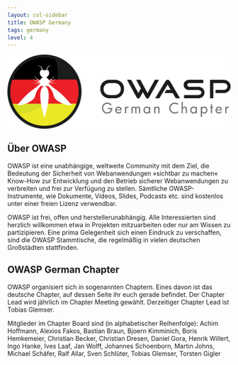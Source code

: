 ```yaml
---
layout: col-sidebar
title: OWASP Germany
tags: germany
level: 4
---
```


![German Chapter Logo](assets/images/OWASP_German_Chapter_WHITE_PNG.png)

## Über OWASP

OWASP ist eine unabhängige, weltweite Community mit dem Ziel, die
Bedeutung der Sicherheit von Webanwendungen »sichtbar zu machen«
Know-How zur Entwicklung und den Betrieb sicherer Webanwendungen zu
verbreiten und frei zur Verfügung zu stellen. Sämtliche
OWASP-Instrumente, wie Dokumente, Videos, Slides, Podcasts etc. sind
kostenlos unter einer freien Lizenz verwendbar.

OWASP ist frei, offen und herstellerunabhängig. Alle Interessierten sind
herzlich willkommen etwa in Projekten mitzuarbeiten oder nur am Wissen
zu partizipieren. Eine prima Gelegenheit sich einen Eindruck zu
verschaffen, sind die OWASP Stammtische, die regelmäßig in vielen
deutschen Großstädten stattfinden.

## OWASP German Chapter

OWASP organisiert sich in sogenannten Chaptern. Eines davon ist das
deutsche Chapter, auf dessen Seite ihr euch gerade befindet. Der Chapter
Lead wird jährlich im Chapter Meeting gewählt. Derzeitiger Chapter Lead
ist Tobias Glemser.

Mitglieder im Chapter Board sind (in alphabetischer Reihenfolge): Achim
Hoffmann, Alexios Fakos, Bastian Braun, Bjoern Kimminich, Boris
Hemkemeier, Christian Becker, Christian Dresen, Daniel Gora, Henrik
Willert, Ingo Hanke, Ives Laaf, Jan Wolff, Johannes Schoenborn, Martin
Johns, Michael Schäfer, Ralf Allar, Sven Schlüter, Tobias Glemser,
Torsten Gigler
